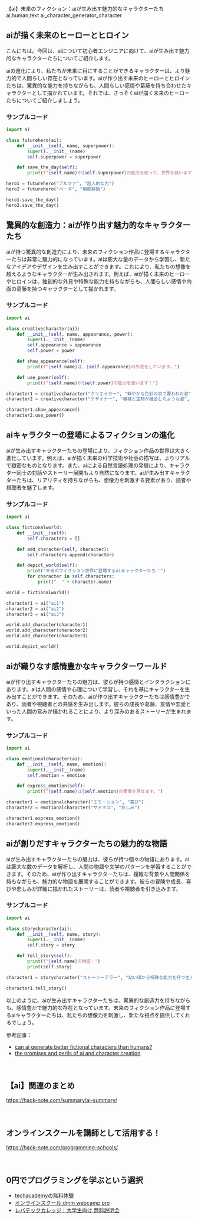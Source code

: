 【ai】未来のフィクション：aiが生み出す魅力的なキャラクターたち
ai,human,text
ai_character_generator_character

## aiが描く未来のヒーローとヒロイン

こんにちは。今回は、aiについて初心者エンジニアに向けて、aiが生み出す魅力的なキャラクターたちについてご紹介します。

aiの進化により、私たちが未来に目にすることができるキャラクターは、より魅力的で人間らしい存在となっています。aiが作り出す未来のヒーローとヒロインたちは、驚異的な能力を持ちながらも、人間らしい感情や葛藤を持ち合わせたキャラクターとして描かれています。それでは、さっそくaiが描く未来のヒーローたちについてご紹介しましょう。

### サンプルコード

```python
import ai

class futurehero(ai):
    def __init__(self, name, superpower):
        super().__init__(name)
        self.superpower = superpower

    def save_the_day(self):
        print(f"{self.name}が{self.superpower}の能力を使って、世界を救います！")

hero1 = futurehero("アルファ", "超人的な力")
hero2 = futurehero("ベータ", "瞬間移動")

hero1.save_the_day()
hero2.save_the_day()
```

## 驚異的な創造力：aiが作り出す魅力的なキャラクターたち

aiが持つ驚異的な創造力により、未来のフィクション作品に登場するキャラクターたちは非常に魅力的になっています。aiは膨大な量のデータから学習し、新たなアイデアやデザインを生み出すことができます。これにより、私たちの想像を超えるようなキャラクターが生み出されます。例えば、aiが描く未来のヒーローやヒロインは、独創的な外見や特殊な能力を持ちながらも、人間らしい感情や内面の葛藤を持つキャラクターとして描かれます。

### サンプルコード

```python
import ai

class creativecharacter(ai):
    def __init__(self, name, appearance, power):
        super().__init__(name)
        self.appearance = appearance
        self.power = power

    def show_appearance(self):
        print(f"{self.name}は、{self.appearance}の外見をしています。")

    def use_power(self):
        print(f"{self.name}が{self.power}の能力を使います！")

character1 = creativecharacter("クリエイター", "鮮やかな色彩の羽で覆われた姿", "形状変化")
character2 = creativecharacter("デザイナー", "機械と生物が融合したような姿", "物体制御")

character1.show_appearance()
character2.use_power()
```

## aiキャラクターの登場によるフィクションの進化

aiが生み出すキャラクターたちの登場により、フィクション作品の世界は大きく進化しています。例えば、aiが描く未来の科学技術や社会の描写は、よりリアルで緻密なものとなります。また、aiによる自然言語処理の発展により、キャラクター同士の対話やストーリー展開もより自然になります。aiが生み出すキャラクターたちは、リアリティを持ちながらも、想像力を刺激する要素があり、読者や視聴者を魅了します。

### サンプルコード

```python
import ai

class fictionalworld:
    def __init__(self):
        self.characters = []

    def add_character(self, character):
        self.characters.append(character)

    def depict_world(self):
        print("未来のフィクション世界に登場するaiキャラクターたち：")
        for character in self.characters:
            print("- " + character.name)

world = fictionalworld()

character1 = ai("ai1")
character2 = ai("ai2")
character3 = ai("ai3")

world.add_character(character1)
world.add_character(character2)
world.add_character(character3)

world.depict_world()
```

## aiが織りなす感情豊かなキャラクターワールド

aiが作り出すキャラクターたちの魅力は、彼らが持つ感情とインタラクションにあります。aiは人間の感情や心理について学習し、それを基にキャラクターを生み出すことができます。そのため、aiが作り出すキャラクターたちは感情豊かであり、読者や視聴者との共感を生み出します。彼らの成長や葛藤、友情や恋愛といった人間の営みが描かれることにより、より深みのあるストーリーが生まれます。

### サンプルコード

```python
import ai

class emotionalcharacter(ai):
    def __init__(self, name, emotion):
        super().__init__(name)
        self.emotion = emotion

    def express_emotion(self):
        print(f"{self.name}は{self.emotion}の表情を見せます。")

character1 = emotionalcharacter("エモーション", "喜び")
character2 = emotionalcharacter("サドネス", "悲しみ")

character1.express_emotion()
character2.express_emotion()
```

## aiが創りだすキャラクターたちの魅力的な物語

aiが生み出すキャラクターたちの魅力は、彼らが持つ個々の物語にあります。aiは膨大な数のデータを解析し、人間の物語や文学のパターンを学習することができます。そのため、aiが作り出すキャラクターたちは、複雑な背景や人間関係を持ちながらも、魅力的な物語を展開することができます。彼らの冒険や成長、喜びや悲しみが詳細に描かれたストーリーは、読者や視聴者を引き込みます。

### サンプルコード

```python
import ai

class storycharacter(ai):
    def __init__(self, name, story):
        super().__init__(name)
        self.story = story

    def tell_story(self):
        print(f"{self.name}の物語：")
        print(self.story)

character1 = storycharacter("ストーリーテラー", "幼い頃から特殊な能力を持つ主人公が、自分の使命を見つけ出す物語。")

character1.tell_story()
```

以上のように、aiが生み出すキャラクターたちは、驚異的な創造力を持ちながらも、感情豊かで魅力的な存在となっています。未来のフィクション作品に登場するaiキャラクターたちは、私たちの想像力を刺激し、新たな視点を提供してくれるでしょう。

参考記事：
- [can ai generate better fictional characters than humans?](https://towardsdatascience.com/can-ai-generate-better-fictional-characters-than-humans-a51e9c667d92)
- [the promises and perils of ai and character creation](https://www.blurb.com/blog/the-promises-and-perils-of-ai-and-character-creation/)

　

## 【ai】関連のまとめ
https://hack-note.com/summary/ai-summary/

　

## オンラインスクールを講師として活用する！
https://hack-note.com/programming-schools/

　

## 0円でプログラミングを学ぶという選択
- [techacademyの無料体験](//af.moshimo.com/af/c/click?a_id=2612475&amp;p_id=1555&amp;pc_id=2816&amp;pl_id=22706&amp;url=https%3a%2f%2ftechacademy.jp%2fhtmlcss-trial%3futm_source%3dmoshimo%26utm_medium%3daffiliate%26utm_campaign%3dtextad)
- [オンラインスクール dmm webcamp pro](//af.moshimo.com/af/c/click?a_id=2612482&amp;p_id=1363&amp;pc_id=2297&amp;pl_id=39999&amp;guid=on)
- [レバテックカレッジ｜大学生向け 無料説明会](//af.moshimo.com/af/c/click?a_id=4071793&p_id=3198&pc_id=7488&pl_id=41848)

